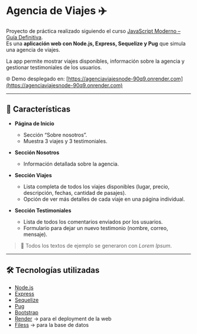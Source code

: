 # Agencia de Viajes ✈️

Proyecto de práctica realizado siguiendo el curso [JavaScript Moderno – Guía Definitiva](https://www.udemy.com/course/javascript-moderno-guia-definitiva-construye-10-proyectos/).  
Es una **aplicación web con Node.js, Express, Sequelize y Pug** que simula una agencia de viajes.  

La app permite mostrar viajes disponibles, información sobre la agencia y gestionar testimoniales de los usuarios.  

🌐 Demo desplegado en: [https://agenciaviajesnode-90q9.onrender.com](https://agenciaviajesnode-90q9.onrender.com)

---

## 🚀 Características

- **Página de Inicio**
  - Sección “Sobre nosotros”.
  - Muestra 3 viajes y 3 testimoniales.

- **Sección Nosotros**
  - Información detallada sobre la agencia.

- **Sección Viajes**
  - Lista completa de todos los viajes disponibles (lugar, precio, descripción, fechas, cantidad de pasajes).
  - Opción de ver más detalles de cada viaje en una página individual.

- **Sección Testimoniales**
  - Lista de todos los comentarios enviados por los usuarios.
  - Formulario para dejar un nuevo testimonio (nombre, correo, mensaje).

> 📌 Todos los textos de ejemplo se generaron con *Lorem Ipsum*.  

---

## 🛠️ Tecnologías utilizadas

- [Node.js](https://nodejs.org/)  
- [Express](https://expressjs.com/)  
- [Sequelize](https://sequelize.org/)  
- [Pug](https://pugjs.org/)  
- [Bootstrap](https://getbootstrap.com/)  
- [Render](https://render.com/) → para el deployment de la web  
- [Filess](https://dash.filess.io/) → para la base de datos  

